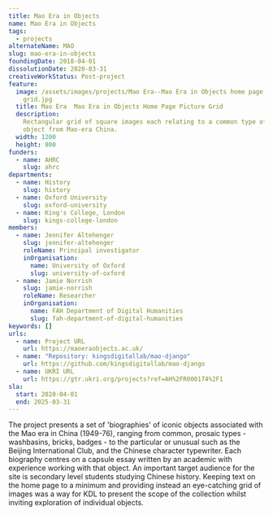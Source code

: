 ```yaml
---
title: Mao Era in Objects
name: Mao Era in Objects
tags:
  - projects
alternateName: MAO
slug: mao-era-in-objects
foundingDate: 2018-04-01
dissolutionDate: 2020-03-31
creativeWorkStatus: Post-project
feature:
  image: /assets/images/projects/Mao Era--Mao Era in Objects home page picture
    grid.jpg
  title: Mao Era  Mao Era in Objects Home Page Picture Grid
  description:
    Rectangular grid of square images each relating to a common type of
    object from Mao-era China.
  width: 1200
  height: 800
funders:
  - name: AHRC
    slug: ahrc
departments:
  - name: History
    slug: history
  - name: Oxford University
    slug: oxford-university
  - name: King's College, London
    slug: kings-college-london
members:
  - name: Jennifer Altehenger
    slug: jennifer-altehenger
    roleName: Principal investigator
    inOrganisation:
      name: University of Oxford
      slug: university-of-oxford
  - name: Jamie Norrish
    slug: jamie-norrish
    roleName: Researcher
    inOrganisation:
      name: FAH Department of Digital Humanities
      slug: fah-department-of-digital-humanities
keywords: []
urls:
  - name: Project URL
    url: https://maoeraobjects.ac.uk/
  - name: "Repository: kingsdigitallab/mao-django"
    url: https://github.com/kingsdigitallab/mao-django
  - name: UKRI URL
    url: https://gtr.ukri.org/projects?ref=AH%2FR000174%2F1
sla:
  start: 2020-04-01
  end: 2025-03-31
---
```


The project presents a set of 'biographies' of iconic objects associated with the Mao era in China (1949-76), ranging from common, prosaic types - washbasins, bricks, badges - to the particular or unusual such as the Beijing International Club, and the Chinese character typewriter. Each biography centres on a capsule essay written by an academic with experience working with that object.
An important target audience for the site is secondary level students studying Chinese history. Keeping text on the home page to a minimum and providing instead an eye-catching grid of images was a way for KDL to present the scope of the collection whilst inviting exploration of individual objects.
